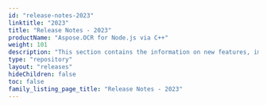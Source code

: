 ```yaml
---
id: "release-notes-2023"
linktitle: "2023"
title: "Release Notes - 2023"
productName: "Aspose.OCR for Node.js via C++"
weight: 101
description: "This section contains the information on new features, improvements and fixes in Aspose.OCR for JavaScript via C++ for the year 2023."
type: "repository"
layout: "releases"
hideChildren: false
toc: false
family_listing_page_title: "Release Notes - 2023"
---
```

